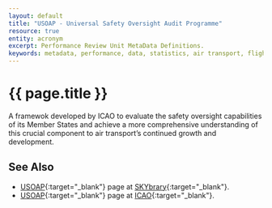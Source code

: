 ```yaml
---
layout: default
title: "USOAP - Universal Safety Oversight Audit Programme"
resource: true
entity: acronym
excerpt: Performance Review Unit MetaData Definitions.
keywords: metadata, performance, data, statistics, air transport, flights, europe, ATFM
---
```

# {{ page.title }}

A framewok developed by ICAO to evaluate the safety oversight
capabilities of its Member States and achieve a more comprehensive
understanding of this crucial component to air transport’s continued growth
and development.


## See Also

* [USOAP][usoapSB]{:target="_blank"} page at [SKYbrary][sb]{:target="_blank"}.
* [USOAP][usoapICAO]{:target="_blank"} page at [ICAO][icao]{:target="_blank"}.


[usoapSB]: <http://www.skybrary.aero/index.php/ICAO_Universal_Safety_Oversight_Audit_Programme> "USOAP - SKYbrary"
[usoapICAO]: <http://www.icao.int/safety/CMAForum/Pages/default.aspx> "USOAP - ICAO"
[sb]: <http://www.skybrary.aero> "SKYbrary"
[icao]: <http://www.icao.int> "ICAO"
